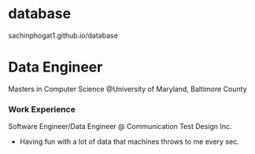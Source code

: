 # database
sachinphogat1.github.io/database

# Data Engineer
Masters in Computer Science @University of Maryland, Baltimore County

### Work Experience
Software Engineer/Data Engineer @ Communication Test Design Inc.
- Having fun with a lot of data that machines throws to me every sec.
  
